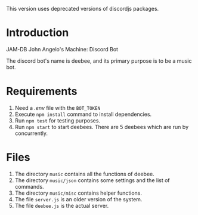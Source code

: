 This version uses deprecated versions of discordjs packages.

# Introduction
JAM-DB
John Angelo's Machine: Discord Bot

The discord bot's name is deebee, and its primary purpose is to be a music bot.

# Requirements
1. Need a _.env_ file with the `BOT_TOKEN`
2. Execute `npm install` command to install dependencies.
3. Run `npm test` for testing purposes.
4. Run `npm start` to start deebees. There are 5 deebees which are run by concurrently.

# Files
1. The directory `music` contains all the functions of deebee.
2. The directory `music/json` contains some settings and the list of commands.
3. The directory `music/misc` contains helper functions.
4. The file `server.js` is an older version of the system.
5. The file `deebee.js` is the actual server.
